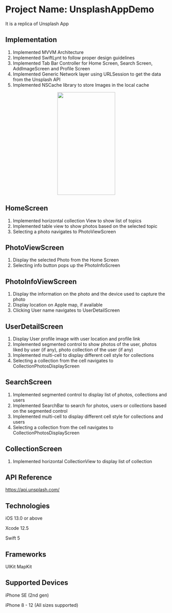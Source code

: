 # Project Name: UnsplashAppDemo

It is a replica of Unsplash App

## Implementation
1) Implemented MVVM Architecture
2) Implemented SwiftLynt to follow proper design guidelines 
3) Implemented Tab Bar Controller for Home Screen, Search Screen, AddImageScreen and Profile Screen
4) Implemented Generic Network layer using URLSession to get the data from the Unsplash API 
5) Implemented NSCache library to store Images in the local cache 

<p align="center">
<img src="https://github.com/Debarshee/UnsplashDemoApp/blob/master/UnsplashDemoApp/Resources/Github%20Source/Simulator%20Screen%20Recording%20-%20iPhone%2011%20Pro%20Max%20-%202021-05-14%20at%2015.56.41.gif" width="180" height="320"> 
</p>

## HomeScreen
1) Implemented horizontal collection View to show list of topics
2) Implemented table view to show photos based on the selected topic
3) Selecting a photo navigates to PhotoViewScreen

## PhotoViewScreen
1) Display the selected Photo from the Home Screen
2) Selecting info button pops up the PhotoInfoScreen

## PhotoInfoViewScreen
1) Display the information on the photo and the device used to capture the photo
2) Display location on Apple map, if available
3) Clicking User name navigates to UserDetailScreen

## UserDetailScreen
1) Display User profile image with user location and profile link
2) Implemented segmented control to show photos of the user, photos liked by user (if any), photo collection of the user (if any)
3) Implemented multi-cell to display different cell style for collections
4) Selecting a collection from the cell navigates to CollectionPhotosDisplayScreen

## SearchScreen
1) Implemented segmented control to display list of photos, collections and users
2) Implemented SearchBar to search for photos, users or collections based on the segmented control
3) Implemented multi-cell to display different cell style for collections and users
4) Selecting a collection from the cell navigates to CollectionPhotosDisplayScreen

## CollectionScreen
1) Implemented horizontal CollectionView to display list of collection

## API Reference
https://api.unsplash.com/


## Technologies

iOS 13.0 or above

Xcode 12.5

Swift 5

## Frameworks

UIKit
MapKit

## Supported Devices

iPhone SE (2nd gen)

iPhone 8 - 12 (All sizes supported)
